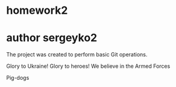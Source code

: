 # homework2

# author sergeyko2

The project was created to perform basic Git operations.

Glory to Ukraine! Glory to heroes!
We believe in the Armed Forces

Pig-dogs